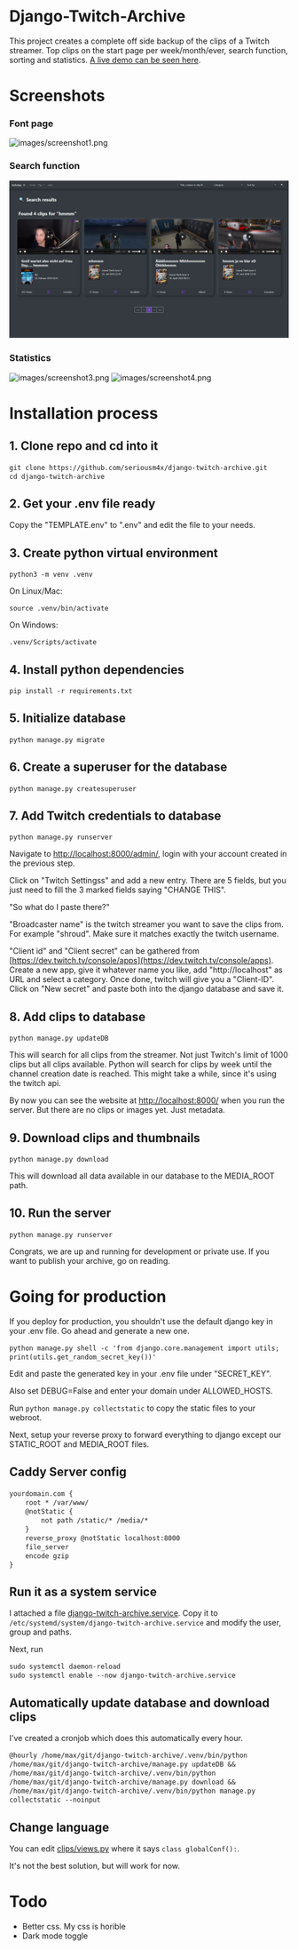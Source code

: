 
# Django-Twitch-Archive

This project creates a complete off side backup of the clips of a Twitch streamer. Top clips on the start page per week/month/ever, search function, sorting and statistics. [A live demo can be seen here](https://clips.itssoley.de/).

# Screenshots

### Font page
![images/screenshot1.png](images/screenshot1.png)

### Search function
![images/screenshot2.png](images/screenshot2.png)

### Statistics
![images/screenshot3.png](images/screenshot3.png)
![images/screenshot4.png](images/screenshot4.png)

# Installation process

## 1. Clone repo and cd into it

```
git clone https://github.com/seriousm4x/django-twitch-archive.git
cd django-twitch-archive
```

## 2. Get your .env file ready

Copy the "TEMPLATE.env" to ".env" and edit the file to your needs.

## 3. Create python virtual environment

```
python3 -m venv .venv
```

On Linux/Mac:
```
source .venv/bin/activate
```
On Windows:
```
.venv/Scripts/activate
```

## 4. Install python dependencies

```
pip install -r requirements.txt
```

## 5. Initialize database

```
python manage.py migrate
```

## 6. Create a superuser for the database

```
python manage.py createsuperuser
```

## 7. Add Twitch credentials to database

```
python manage.py runserver
```

Navigate to [http://localhost:8000/admin/](http://localhost:8000/admin/), login with your  account created in the previous step.

Click on "Twitch Settingss" and add a new entry. There are 5 fields, but you just need to fill the 3 marked fields saying "CHANGE THIS".

"So what do I paste there?"

"Broadcaster name" is the twitch streamer you want to save the clips from. For example "shroud". Make sure it matches exactly the twitch username.

"Client id" and "Client secret" can be gathered from [https://dev.twitch.tv/console/apps](https://dev.twitch.tv/console/apps). Create a new app, give it whatever name you like, add "http://localhost" as URL and select a category. Once done, twitch will give you a "Client-ID". Click on "New secret" and paste both into the django database and save it.

## 8. Add clips to database

```
python manage.py updateDB
```

This will search for all clips from the streamer. Not just Twitch's limit of 1000 clips but all clips available. Python will search for clips by week until the channel creation date is reached. This might take a while, since it's using the twitch api.

By now you can see the website at [http://localhost:8000/](http://localhost:8000/) when you run the server. But there are no clips or images yet. Just metadata.

## 9. Download clips and thumbnails

```
python manage.py download
```

This will download all data available in our database to the MEDIA_ROOT path.

## 10. Run the server

```
python manage.py runserver
```

Congrats, we are up and running for development or private use. If you want to publish your archive, go on reading.

# Going for production

If you deploy for production, you shouldn't use the default django key in your .env file. Go ahead and generate a new one.

```
python manage.py shell -c 'from django.core.management import utils; print(utils.get_random_secret_key())'
```

Edit and paste the generated key in your .env file under "SECRET_KEY".

Also set DEBUG=False and enter your domain under ALLOWED_HOSTS.

Run `python manage.py collectstatic` to copy the static files to your webroot.

Next, setup your reverse proxy to forward everything to django except our STATIC_ROOT and MEDIA_ROOT files.

## Caddy Server config

```
yourdomain.com {
    root * /var/www/
    @notStatic {
        not path /static/* /media/*
    }
    reverse_proxy @notStatic localhost:8000
    file_server
    encode gzip
}
```

## Run it as a system service

I attached a file [django-twitch-archive.service](django-twitch-archive.service). Copy it to `/etc/systemd/system/django-twitch-archive.service` and modify the user, group and paths.

Next, run 

```
sudo systemctl daemon-reload
sudo systemctl enable --now django-twitch-archive.service
```

## Automatically update database and download clips

I've created a cronjob which does this automatically every hour.

```
@hourly /home/max/git/django-twitch-archive/.venv/bin/python /home/max/git/django-twitch-archive/manage.py updateDB && /home/max/git/django-twitch-archive/.venv/bin/python /home/max/git/django-twitch-archive/manage.py download && /home/max/git/django-twitch-archive/.venv/bin/python manage.py collectstatic --noinput
```

## Change language

You can edit [clips/views.py](clips/views.py) where it says `class globalConf():`.

It's not the best solution, but will work for now.


# Todo

* Better css. My css is horible
* Dark mode toggle
